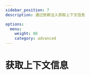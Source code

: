 ```yaml
---
sidebar_position: 7
description: 通过依赖注入获取上下文信息

options:
  menu:
    weight: 80
    category: advanced
---
```


# 获取上下文信息
